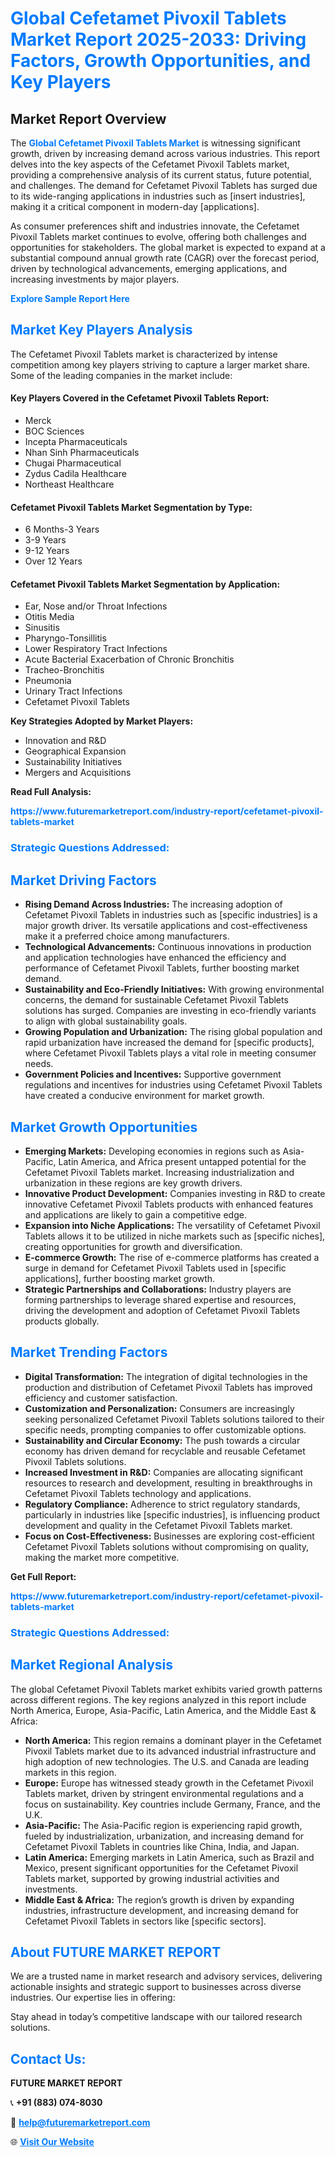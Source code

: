 <h1 style="color: #007BFF;">Global Cefetamet Pivoxil Tablets Market Report 2025-2033: Driving Factors, Growth Opportunities, and Key Players</h1>

<section id="overview">
<h2>Market Report Overview</h2>
<p>The <a href="https://www.futuremarketreport.com/industry-report/cefetamet-pivoxil-tablets-market" style="color: #007BFF; text-decoration: none;"><strong>Global Cefetamet Pivoxil Tablets Market</strong></a> is witnessing significant growth, driven by increasing demand across various industries. This report delves into the key aspects of the Cefetamet Pivoxil Tablets market, providing a comprehensive analysis of its current status, future potential, and challenges. The demand for Cefetamet Pivoxil Tablets has surged due to its wide-ranging applications in industries such as [insert industries], making it a critical component in modern-day [applications].</p>
<p>As consumer preferences shift and industries innovate, the Cefetamet Pivoxil Tablets market continues to evolve, offering both challenges and opportunities for stakeholders. The global market is expected to expand at a substantial compound annual growth rate (CAGR) over the forecast period, driven by technological advancements, emerging applications, and increasing investments by major players.</p>
</section>

<section id="overview">
<p><a href="https://www.futuremarketreport.com/request-sample/reportId=125483" style="color: #007BFF; text-decoration: none;"><strong>Explore Sample Report Here</strong></a></p>
</section>

<section id="key-players">
<h2 style="color: #007BFF;">Market Key Players Analysis</h2>
<p>The Cefetamet Pivoxil Tablets market is characterized by intense competition among key players striving to capture a larger market share. Some of the leading companies in the market include:</p>
<h4>Key Players Covered in the Cefetamet Pivoxil Tablets Report:</h4>
<ul><li>Merck</li><li>BOC Sciences</li><li>Incepta Pharmaceuticals</li><li>Nhan Sinh Pharmaceuticals</li><li>Chugai Pharmaceutical</li><li>Zydus Cadila Healthcare</li><li>Northeast Healthcare</li></ul>
<h4>Cefetamet Pivoxil Tablets Market Segmentation by Type:</h4>
<ul><li>6 Months-3 Years</li><li>3-9 Years</li><li>9-12 Years</li><li>Over 12 Years</li></ul>

<h4>Cefetamet Pivoxil Tablets Market Segmentation by Application:</h4>
<ul><li>Ear, Nose and/or Throat Infections</li><li>Otitis Media</li><li>Sinusitis</li><li>Pharyngo-Tonsillitis</li><li>Lower Respiratory Tract Infections</li><li>Acute Bacterial Exacerbation of Chronic Bronchitis</li><li>Tracheo-Bronchitis</li><li>Pneumonia</li><li>Urinary Tract Infections</li><li>Cefetamet Pivoxil Tablets</li></ul>
<p><strong>Key Strategies Adopted by Market Players:</strong></p>
<ul>
<li>Innovation and R&D</li>
<li>Geographical Expansion</li>
<li>Sustainability Initiatives</li>
<li>Mergers and Acquisitions</li>
</ul>
</section>

<section>
<p><strong>Read Full Analysis: </strong></p><a href="https://www.futuremarketreport.com/industry-report/cefetamet-pivoxil-tablets-market" style="color: #007BFF; text-decoration: none;"><strong>https://www.futuremarketreport.com/industry-report/cefetamet-pivoxil-tablets-market</strong></a>
<h3 style="color: #007BFF;">Strategic Questions Addressed:</h3>
</section>

<section id="driving-factors">
<h2 style="color: #007BFF;">Market Driving Factors</h2>
<ul>
<li><strong>Rising Demand Across Industries:</strong> The increasing adoption of Cefetamet Pivoxil Tablets in industries such as [specific industries] is a major growth driver. Its versatile applications and cost-effectiveness make it a preferred choice among manufacturers.</li>
<li><strong>Technological Advancements:</strong> Continuous innovations in production and application technologies have enhanced the efficiency and performance of Cefetamet Pivoxil Tablets, further boosting market demand.</li>
<li><strong>Sustainability and Eco-Friendly Initiatives:</strong> With growing environmental concerns, the demand for sustainable Cefetamet Pivoxil Tablets solutions has surged. Companies are investing in eco-friendly variants to align with global sustainability goals.</li>
<li><strong>Growing Population and Urbanization:</strong> The rising global population and rapid urbanization have increased the demand for [specific products], where Cefetamet Pivoxil Tablets plays a vital role in meeting consumer needs.</li>
<li><strong>Government Policies and Incentives:</strong> Supportive government regulations and incentives for industries using Cefetamet Pivoxil Tablets have created a conducive environment for market growth.</li>
</ul>
</section>

<section id="growth-opportunities">
<h2 style="color: #007BFF;">Market Growth Opportunities</h2>
<ul>
<li><strong>Emerging Markets:</strong> Developing economies in regions such as Asia-Pacific, Latin America, and Africa present untapped potential for the Cefetamet Pivoxil Tablets market. Increasing industrialization and urbanization in these regions are key growth drivers.</li>
<li><strong>Innovative Product Development:</strong> Companies investing in R&D to create innovative Cefetamet Pivoxil Tablets products with enhanced features and applications are likely to gain a competitive edge.</li>
<li><strong>Expansion into Niche Applications:</strong> The versatility of Cefetamet Pivoxil Tablets allows it to be utilized in niche markets such as [specific niches], creating opportunities for growth and diversification.</li>
<li><strong>E-commerce Growth:</strong> The rise of e-commerce platforms has created a surge in demand for Cefetamet Pivoxil Tablets used in [specific applications], further boosting market growth.</li>
<li><strong>Strategic Partnerships and Collaborations:</strong> Industry players are forming partnerships to leverage shared expertise and resources, driving the development and adoption of Cefetamet Pivoxil Tablets products globally.</li>
</ul>
</section>

<section id="trending-factors">
<h2 style="color: #007BFF;">Market Trending Factors</h2>
<ul>
<li><strong>Digital Transformation:</strong> The integration of digital technologies in the production and distribution of Cefetamet Pivoxil Tablets has improved efficiency and customer satisfaction.</li>
<li><strong>Customization and Personalization:</strong> Consumers are increasingly seeking personalized Cefetamet Pivoxil Tablets solutions tailored to their specific needs, prompting companies to offer customizable options.</li>
<li><strong>Sustainability and Circular Economy:</strong> The push towards a circular economy has driven demand for recyclable and reusable Cefetamet Pivoxil Tablets solutions.</li>
<li><strong>Increased Investment in R&D:</strong> Companies are allocating significant resources to research and development, resulting in breakthroughs in Cefetamet Pivoxil Tablets technology and applications.</li>
<li><strong>Regulatory Compliance:</strong> Adherence to strict regulatory standards, particularly in industries like [specific industries], is influencing product development and quality in the Cefetamet Pivoxil Tablets market.</li>
<li><strong>Focus on Cost-Effectiveness:</strong> Businesses are exploring cost-efficient Cefetamet Pivoxil Tablets solutions without compromising on quality, making the market more competitive.</li>
</ul>
</section>

<section>
<p><strong>Get Full Report: </strong></p><a href="https://www.futuremarketreport.com/industry-report/cefetamet-pivoxil-tablets-market" style="color: #007BFF; text-decoration: none;"><strong>https://www.futuremarketreport.com/industry-report/cefetamet-pivoxil-tablets-market</strong></a>
<h3 style="color: #007BFF;">Strategic Questions Addressed:</h3>
</section>


<section id="regional-analysis">
<h2 style="color: #007BFF;">Market Regional Analysis</h2>
<p>The global Cefetamet Pivoxil Tablets market exhibits varied growth patterns across different regions. The key regions analyzed in this report include North America, Europe, Asia-Pacific, Latin America, and the Middle East & Africa:</p>
<ul>
<li><strong>North America:</strong> This region remains a dominant player in the Cefetamet Pivoxil Tablets market due to its advanced industrial infrastructure and high adoption of new technologies. The U.S. and Canada are leading markets in this region.</li>
<li><strong>Europe:</strong> Europe has witnessed steady growth in the Cefetamet Pivoxil Tablets market, driven by stringent environmental regulations and a focus on sustainability. Key countries include Germany, France, and the U.K.</li>
<li><strong>Asia-Pacific:</strong> The Asia-Pacific region is experiencing rapid growth, fueled by industrialization, urbanization, and increasing demand for Cefetamet Pivoxil Tablets in countries like China, India, and Japan.</li>
<li><strong>Latin America:</strong> Emerging markets in Latin America, such as Brazil and Mexico, present significant opportunities for the Cefetamet Pivoxil Tablets market, supported by growing industrial activities and investments.</li>
<li><strong>Middle East & Africa:</strong> The region’s growth is driven by expanding industries, infrastructure development, and increasing demand for Cefetamet Pivoxil Tablets in sectors like [specific sectors].</li>
</ul>
</section>

<footer>
<h2 style="color: #007BFF;">About FUTURE MARKET REPORT</h2>
<p>We are a trusted name in market research and advisory services, delivering actionable insights and strategic support to businesses across diverse industries. Our expertise lies in offering:</p>

<p>Stay ahead in today’s competitive landscape with our tailored research solutions.</p>

<h2 style="color: #007BFF;">Contact Us:</h2>
<p><strong>FUTURE MARKET REPORT</strong></p>
<p>📞 <strong>+91 (883) 074-8030</strong></p>
<p>📧 <strong><a href="mailto:help@futuremarketreport.com" style="color: #007BFF;">help@futuremarketreport.com</a></strong></p>
<p>🌐 <strong><a href="https://www.futuremarketreport.com/" style="color: #007BFF;">Visit Our Website</a></strong></p>
</footer>